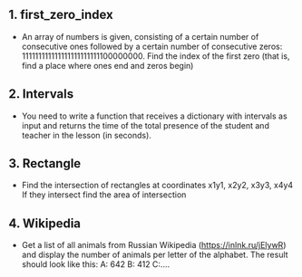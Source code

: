 ## 1. first_zero_index

 * An array of numbers is given, consisting of a certain number of consecutive ones followed by a certain number of 
 consecutive zeros: 111111111111111111111111100000000.
Find the index of the first zero (that is, find a place where ones end and zeros begin)

## 2. Intervals

 * You need to write a function that receives a dictionary with intervals as input and returns the time of the total 
 presence of the student and teacher in the lesson (in seconds).

## 3. Rectangle

 * Find the intersection of rectangles at coordinates x1y1, x2y2, x3y3, x4y4
 If they intersect find the area of intersection

## 4. Wikipedia

 * Get a list of all animals from Russian Wikipedia (https://inlnk.ru/jElywR) and display the number of animals per 
 letter of the alphabet. The result should look like this:
 А: 642
 B: 412
 C:....
